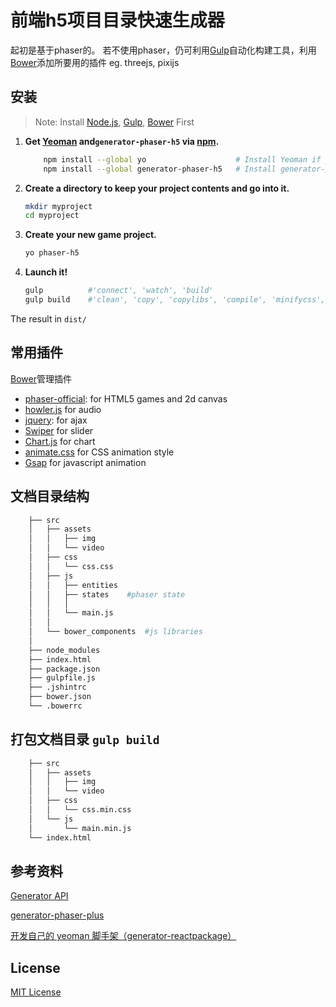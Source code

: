 # 前端h5项目目录快速生成器
起初是基于phaser的。
若不使用phaser，仍可利用[Gulp](http://gulpjs.com/)自动化构建工具，利用[Bower](https://bower.io/)添加所要用的插件 eg. threejs, pixijs

## 安装
>Note:  Install [Node.js](https://nodejs.org/en/), [Gulp](http://gulpjs.com/), [Bower](https://bower.io/) First

1. **Get  [Yeoman](http://yeoman.io/) and`generator-phaser-h5` via [npm](https://www.npmjs.com/).**

   ```sh
       npm install --global yo                    # Install Yeoman if you don't have it yet.
       npm install --global generator-phaser-h5   # Install generator-phaser-h5
   ```

2. **Create a directory to keep your project contents and go into it.**

    ```sh
    mkdir myproject
    cd myproject
    ```

3. **Create your new game project.**

    ```sh
    yo phaser-h5
    ```

4. **Launch it!**

    ```sh
    gulp          #'connect', 'watch', 'build'
    gulp build    #'clean', 'copy', 'copylibs', 'compile', 'minifycss', 'processhtml', 'minifyhtml'
    ```


The result in  `dist/`

## 常用插件

[Bower](https://bower.io/)管理插件

* [phaser-official](https://phaser.io/): for HTML5 games and 2d canvas
* [howler.js](https://howlerjs.com/)  for audio 
* [jquery](https://jquery.com/): for ajax 
* [Swiper](http://idangero.us/swiper/) for slider 
* [Chart.js](http://www.chartjs.org/) for chart
* [animate.css](https://daneden.github.io/animate.css/)  for CSS animation style 
* [Gsap](https://greensock.com/gsap) for javascript animation



## 文档目录结构

```sh
    ├── src
    │   ├── assets
    │   │   ├── img
    │   │   └── video
    │   ├── css
    │   │   └── css.css
    │   ├── js
    │   │   ├── entities
    │   │   ├── states    #phaser state
    │   │   │
    │   │   └── main.js
    │   │
    │   └── bower_components  #js libraries
    │
    ├── node_modules
    ├── index.html
    ├── package.json
    ├── gulpfile.js
    ├── .jshintrc
    ├── bower.json     
    └── .bowerrc 
```

## 打包文档目录 `gulp build`

```sh
    ├── src
    │   ├── assets
    │   │   ├── img
    │   │   └── video
    │   ├── css
    │   │   └── css.min.css
    │   └── js
    │       └── main.min.js
    └── index.html
```

## 参考资料

[Generator API](http://yeoman.github.io/generator/)

[generator-phaser-plus](https://github.com/rblopes/generator-phaser-plus)

[开发自己的 yeoman 脚手架（generator-reactpackage）](https://juejin.im/entry/57c938510e3dd90063e3c725)

## License

[MIT License](https://github.com/Sanchez3/generator-phaser-h5/blob/master/LICENSE)
